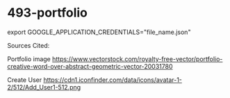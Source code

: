 # 493-portfolio

export GOOGLE_APPLICATION_CREDENTIALS="file_name.json"

Sources Cited:

Portfolio image
https://www.vectorstock.com/royalty-free-vector/portfolio-creative-word-over-abstract-geometric-vector-20031780

Create User
https://cdn1.iconfinder.com/data/icons/avatar-1-2/512/Add_User1-512.png
